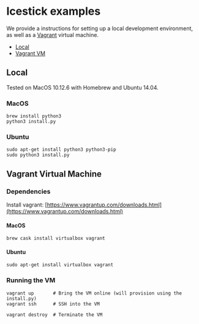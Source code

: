 # Icestick examples
We provide a instructions for setting up a local development environment, as
well as a [Vagrant](https://www.vagrantup.com/) virtual machine.

* [Local](https://github.com/phanrahan/magma/tree/master/notebooks/icestick#local)
* [Vagrant VM](https://github.com/phanrahan/magma/tree/master/notebooks/icestick#vagrant-virtual-machine)

## Local
Tested on MacOS 10.12.6 with Homebrew and Ubuntu 14.04.
### MacOS
```
brew install python3
python3 install.py
```

### Ubuntu
```
sudo apt-get install python3 python3-pip
sudo python3 install.py
```

## Vagrant Virtual Machine

### Dependencies
Install vagrant:
[https://www.vagrantup.com/downloads.html](https://www.vagrantup.com/downloads.html)

#### MacOS
```
brew cask install virtualbox vagrant
```

#### Ubuntu
```
sudo apt-get install virtualbox vagrant
```

### Running the VM
```
vagrant up       # Bring the VM online (will provision using the install.py)
vagrant ssh      # SSH into the VM
```

```
vagrant destroy  # Terminate the VM
```

